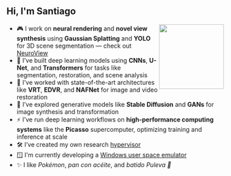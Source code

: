 <h2>Hi, I'm Santiago</h2>
<img align="right" width="150" src="https://i.imgur.com/3kwWOQc.jpeg" />

<ul>
  <li>🎮 I work on <strong>neural rendering</strong> and <strong>novel view synthesis</strong> using <strong>Gaussian Splatting</strong> and <strong>YOLO</strong> for 3D scene segmentation — check out <a href="https://github.com/kunSurenioRBG/NeuroView">NeuroView</a></li>
  <li>🧠 I’ve built deep learning models using <strong>CNNs</strong>, <strong>U-Net</strong>, and <strong>Transformers</strong> for tasks like segmentation, restoration, and scene analysis</li>
  <li>🧪 I’ve worked with state-of-the-art architectures like <strong>VRT</strong>, <strong>EDVR</strong>, and <strong>NAFNet</strong> for image and video restoration</li>
  <li>🧬 I’ve explored generative models like <strong>Stable Diffusion</strong> and <strong>GANs</strong> for image synthesis and transformation</li>
  <li>⚡ I’ve run deep learning workflows on <strong>high-performance computing systems</strong> like the <strong>Picasso</strong> supercomputer, optimizing training and inference at scale</li>
  <li>🛠️ I’ve created my own research <a href="https://github.com/momo5502/hypervisor">hypervisor</a></li>
  <li>🪟 I'm currently developing a <a href="https://github.com/momo5502/sogen">Windows user space emulator</a></li>
  <li>✨ I like <em>Pokémon</em>, <em>pan con acéite</em>, and <em>batido Puleva 🦆</em></li>
</ul>

